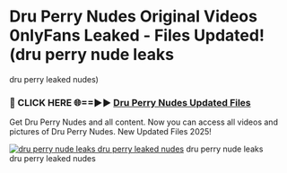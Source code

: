 # Dru Perry Nudes Original Videos 0nlyFans Leaked - Files Updated! (dru perry nude leaks<br>
dru perry leaked nudes)

<h3>🔴 CLICK HERE 🌐==►► <a href="https://tinyurl.com/2p9ay9w9" rel="nofollow">Dru Perry Nudes Updated Files</a></h3>

Get Dru Perry Nudes and all content. Now you can access all videos and pictures of Dru Perry Nudes. New Updated Files 2025!

[![dru perry nude leaks<br>
dru perry leaked nudes](https://i.imgur.com/KQgVmj3.gif)](https://tinyurl.com/2p9ay9w9)
dru perry nude leaks<br>
dru perry leaked nudes
